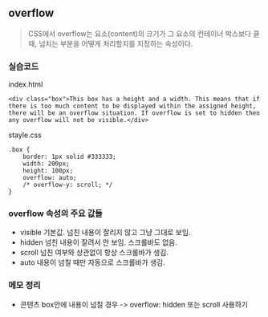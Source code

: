 ## overflow
> CSS에서 overflow는 요소(content)의 크기가 그 요소의 컨테이너 박스보다 클 때, 넘치는 부분을 어떻게 처리할지를 지정하는 속성이다.


### 실습코드
index.html
```
<div class="box">This box has a height and a width. This means that if there is too much content to be displayed within the assigned height, there will be an overflow situation. If overflow is set to hidden then any overflow will not be visible.</div>
```

stayle.css 
```
.box {
    border: 1px solid #333333;
    width: 200px;
    height: 100px;
    overflow: auto;
    /* overflow-y: scroll; */
}
```

### overflow 속성의 주요 값들
+ visible	기본값. 넘친 내용이 잘리지 않고 그냥 그대로 보임.
+ hidden	넘친 내용이 잘려서 안 보임. 스크롤바도 없음.
+ scroll	넘친 여부와 상관없이 항상 스크롤바가 생김.
+ auto	내용이 넘칠 때만 자동으로 스크롤바가 생김.


### 메모 정리
+ 콘텐츠 box안에 내용이 넘칠 경우 -> overflow: hidden 또는 scroll 사용하기
